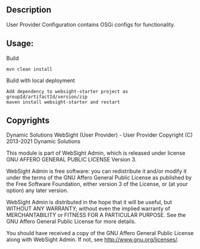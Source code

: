## Description

User Provider Configuration contains OSGi configs for functionality.

## Usage:

Build
```
mvn clean install
```

Build with local deployment
```
Add dependency to websight-starter project as groupId/artifactId/version/zip
maven install websight-starter and restart 
```

## Copyrights

Dynamic Solutions WebSight (User Provider) - User Provider
Copyright (C) 2013-2021 Dynamic Solutions

This module is part of WebSight Admin, which is released under license
GNU AFFERO GENERAL PUBLIC LICENSE Version 3.

WebSight Admin is free software: you can redistribute it and/or modify
it under the terms of the GNU Affero General Public License as
published by the Free Software Foundation, either version 3 of the
License, or (at your option) any later version.

WebSight Admin is distributed in the hope that it will be useful,
but WITHOUT ANY WARRANTY; without even the implied warranty of
MERCHANTABILITY or FITNESS FOR A PARTICULAR PURPOSE.  See the
GNU Affero General Public License for more details.

You should have received a copy of the GNU Affero General Public License
along with WebSight Admin.  If not, see <http://www.gnu.org/licenses/>.